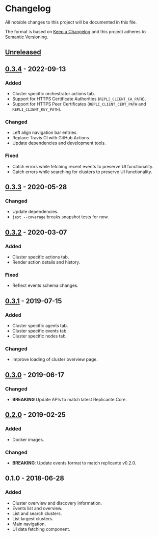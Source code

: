 <!-- markdownlint-disable MD022 MD024 MD032 -->
# Changelog
All notable changes to this project will be documented in this file.

The format is based on [Keep a Changelog](http://keepachangelog.com/en/1.0.0/)
and this project adheres to [Semantic Versioning](http://semver.org/spec/v2.0.0.html).

## [Unreleased]

## [0.3.4] - 2022-09-13
### Added
- Cluster specific orchestrator actions tab.
- Support for HTTPS Certificate Authorities (`REPLI_CLIENT_CA_PATH`).
- Support for HTTPS Peer Certificates (`REPLI_CLIENT_CERT_PATH` and `REPLI_CLIENT_KEY_PATH`).

### Changed
- Left align navigation bar entries.
- Replace Travis CI with GitHub Actions.
- Update dependencies and development tools.

### Fixed
- Catch errors while fetching recent events to preserve UI functionality.
- Catch errors while searching for clusters to preserve UI functionality.

## [0.3.3] - 2020-05-28
### Changed
- Update dependencies.
- `jest --coverage` breaks snapshot tests for now.

## [0.3.2] - 2020-03-07
### Added
- Cluster specific actions tab.
- Render action details and history.

### Fixed
- Reflect events schema changes.

## [0.3.1] - 2019-07-15
### Added
- Cluster specific agents tab.
- Cluster specific events tab.
- Cluster specific nodes tab.

### Changed
- Improve loading of cluster overview page.

## [0.3.0] - 2019-06-17
### Changed
- **BREAKING** Update APIs to match latest Replicante Core.

## [0.2.0] - 2019-02-25
### Added
- Docker images.

### Changed
- **BREAKING**: Update events format to match replicante v0.2.0.

## 0.1.0 - 2018-06-28
### Added
- Cluster overview and discovery information.
- Events list and overview.
- List and search clusters.
- List largest clusters.
- Main navigation.
- UI data fetching component.

[Unreleased]: https://github.com/replicante-io/replicante/compare/v0.3.4...HEAD
[0.3.4]: https://github.com/replicante-io/replicante/compare/v0.3.3...v0.3.4
[0.3.3]: https://github.com/replicante-io/replicante/compare/v0.3.2...v0.3.3
[0.3.2]: https://github.com/replicante-io/replicante/compare/v0.3.1...v0.3.2
[0.3.1]: https://github.com/replicante-io/replicante/compare/v0.3.0...v0.3.1
[0.3.0]: https://github.com/replicante-io/replicante/compare/v0.2.0...v0.3.0
[0.2.0]: https://github.com/replicante-io/replicante/compare/v0.1.0...v0.2.0
